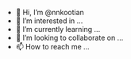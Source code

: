 - 👋 Hi, I’m @nnkootian
- 👀 I’m interested in ...
- 🌱 I’m currently learning ...
- 💞️ I’m looking to collaborate on ...
- 📫 How to reach me ...

<!---
nnkootian/nnkootian is a ✨ special ✨ repository because its `README.md` (this file) appears on your GitHub profile.
You can click the Preview link to take a look at your changes.
--->
